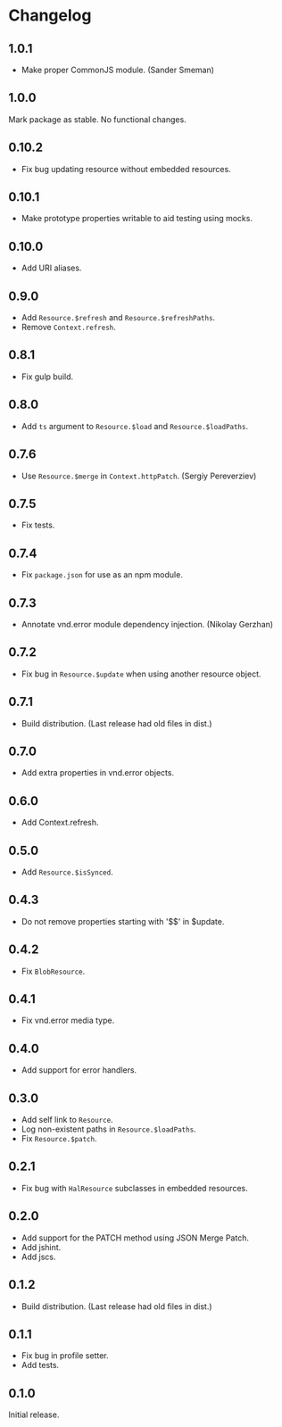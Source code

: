 # Changelog

## 1.0.1

- Make proper CommonJS module. (Sander Smeman)

## 1.0.0

Mark package as stable. No functional changes.

## 0.10.2

- Fix bug updating resource without embedded resources.

## 0.10.1

- Make prototype properties writable to aid testing using mocks.

## 0.10.0

- Add URI aliases.

## 0.9.0

- Add `Resource.$refresh` and `Resource.$refreshPaths`.
- Remove `Context.refresh`.

## 0.8.1

- Fix gulp build.

## 0.8.0

- Add `ts` argument to `Resource.$load` and `Resource.$loadPaths`.

## 0.7.6

- Use `Resource.$merge` in `Context.httpPatch`. (Sergiy Pereverziev)

## 0.7.5

- Fix tests.

## 0.7.4

- Fix `package.json` for use as an npm module.

## 0.7.3

- Annotate vnd.error module dependency injection. (Nikolay Gerzhan)

## 0.7.2

- Fix bug in `Resource.$update` when using another resource object.

## 0.7.1

- Build distribution. (Last release had old files in dist.)

## 0.7.0

- Add extra properties in vnd.error objects.

## 0.6.0

- Add Context.refresh.

## 0.5.0

- Add `Resource.$isSynced`.

## 0.4.3

- Do not remove properties starting with '$$' in $update.

## 0.4.2

- Fix `BlobResource`.

## 0.4.1

- Fix vnd.error media type.

## 0.4.0

- Add support for error handlers.

## 0.3.0

- Add self link to `Resource`.
- Log non-existent paths in `Resource.$loadPaths`.
- Fix `Resource.$patch`.

## 0.2.1

- Fix bug with `HalResource` subclasses in embedded resources.

## 0.2.0

- Add support for the PATCH method using JSON Merge Patch.
- Add jshint.
- Add jscs.

## 0.1.2

- Build distribution. (Last release had old files in dist.)

## 0.1.1

- Fix bug in profile setter.
- Add tests.

## 0.1.0

Initial release.
